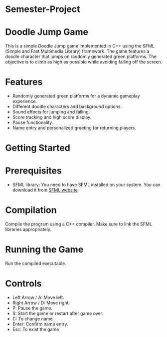 # Semester-Project

# Doodle Jump Game
This is a simple Doodle Jump game implemented in C++ using the SFML (Simple and Fast Multimedia Library) framework. The game features a doodle character that jumps on randomly generated green platforms. The objective is to climb as high as possible while avoiding falling off the screen.

# Features
- Randomly generated green platforms for a dynamic gameplay experience.
- Different doodle characters and background options.
- Sound effects for jumping and falling.
- Score tracking and high score display.
- Pause functionality.
- Name entry and personalized greeting for returning players.

# Getting Started

# Prerequisites
- SFML library: You need to have SFML installed on your system. You can download it from [SFML website](https://www.sfml-dev.org/download.php) 

# Compilation
Compile the program using a C++ compiler. Make sure to link the SFML libraries appropriately.

# Running the Game
Run the compiled executable.

# Controls
- Left Arrow / A: Move left.
- Right Arrow / D: Move right.
- P: Pause the game.
- S: Start the game or restart after game over.
- C: To change name
- Enter: Confirm name entry.
- Esc: To exist the game
